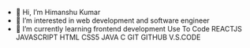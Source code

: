 - 👋 Hi, I’m Himanshu Kumar
- 👀 I’m interested in web development and software engineer
- 🌱 I’m currently learning frontend development
Use To Code
 REACTJS JAVASCRIPT HTML CSS5 JAVA C GIT GITHUB V.S.CODE
<!---
HimanshuKumarHub/HimanshuKumarHub is a ✨ special ✨ repository because its `README.md` (this file) appears on your GitHub profile.
You can click the Preview link to take a look at your changes.
--->
